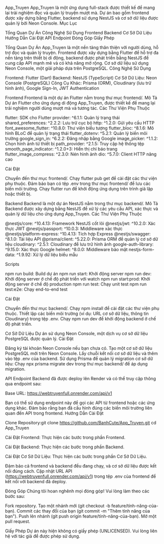 App_Truyen
App_Truyen là một ứng dụng full-stack được thiết kế để mang lại trải nghiệm đọc và quản lý truyện mượt mà. Dự án bao gồm frontend được xây dựng bằng Flutter, backend sử dụng NestJS và cơ sở dữ liệu được quản lý bởi Neon Console.
Mục Lục

Tổng Quan Dự Án
Công Nghệ Sử Dụng
Frontend
Backend
Cơ Sở Dữ Liệu
Hướng Dẫn Cài Đặt
API Endpoint
Đóng Góp
Giấy Phép

Tổng Quan Dự Án
App_Truyen là một nền tảng thân thiện với người dùng, hỗ trợ đọc và quản lý truyện. Frontend được xây dựng bằng Flutter để hỗ trợ đa nền tảng trên thiết bị di động, backend được phát triển bằng NestJS để cung cấp API mạnh mẽ và có khả năng mở rộng. Cơ sở dữ liệu sử dụng Neon Console, một giải pháp dựa trên PostgreSQL.
Công Nghệ Sử Dụng

Frontend: Flutter (Dart)
Backend: NestJS (TypeScript)
Cơ Sở Dữ Liệu: Neon Console (PostgreSQL)
Công Cụ Khác: Prisma (ORM), Cloudinary (lưu trữ hình ảnh), Google Sign-In, JWT Authentication

Frontend
Frontend là một dự án Flutter nằm trong thư mục frontend/.
Mô Tả
Dự án Flutter cho ứng dụng di động App_Truyen, được thiết kế để mang lại trải nghiệm người dùng mượt mà và tương tác.
Các Thư Viện Phụ Thuộc

flutter: SDK cho Flutter
provider: ^6.1.1: Quản lý trạng thái
shared_preferences: ^2.2.2: Lưu trữ cục bộ
http: ^1.2.0: Gửi yêu cầu HTTP
font_awesome_flutter: ^10.8.0: Thư viện biểu tượng
flutter_bloc: ^8.1.6: Mô hình BLoC để quản lý trạng thái
flutter_dotenv: ^5.2.1: Quản lý biến môi trường
google_sign_in: ^6.2.2: Đăng nhập bằng Google
image_picker: ^1.1.2: Chọn hình ảnh từ thiết bị
path_provider: ^2.1.5: Truy cập hệ thống tệp
smooth_page_indicator: ^1.2.0+3: Hiển thị chỉ báo trang
flutter_image_compress: ^2.3.0: Nén hình ảnh
dio: ^5.7.0: Client HTTP nâng cao

Cài Đặt

Chuyển đến thư mục frontend/.
Chạy flutter pub get để cài đặt các thư viện phụ thuộc.
Đảm bảo bạn có tệp .env trong thư mục frontend/ để lưu các biến môi trường.
Chạy flutter run để khởi động ứng dụng trên trình giả lập hoặc thiết bị.

Backend
Backend là một dự án NestJS nằm trong thư mục backend/.
Mô Tả
Backend được xây dựng bằng NestJS để xử lý các yêu cầu API, xác thực và quản lý dữ liệu cho ứng dụng App_Truyen.
Các Thư Viện Phụ Thuộc

@nestjs/core: ^10.4.13: Framework NestJS cốt lõi
@nestjs/jwt: ^10.2.0: Xác thực JWT
@nestjs/passport: ^10.0.3: Middleware xác thực
@nestjs/platform-express: ^10.4.13: Tích hợp Express
@nestjs/swagger: ^8.1.0: Tài liệu API
@prisma/client: ^5.22.0: Prisma ORM để quản lý cơ sở dữ liệu
cloudinary: ^2.5.1: Cloudinary để lưu trữ hình ảnh
google-auth-library: ^9.15.0: Xác thực Google
helmet: ^8.0.0: Middleware bảo mật
nestjs-form-data: ^1.9.92: Xử lý dữ liệu biểu mẫu

Scripts

npm run build: Build dự án
npm run start: Khởi động server
npm run dev: Khởi động server ở chế độ phát triển với watch
npm run start:prod: Khởi động server ở chế độ production
npm run test: Chạy unit test
npm run test:e2e: Chạy end-to-end test

Cài Đặt

Chuyển đến thư mục backend/.
Chạy npm install để cài đặt các thư viện phụ thuộc.
Thiết lập các biến môi trường (ví dụ: URL cơ sở dữ liệu, thông tin Cloudinary) trong tệp .env.
Chạy npm run dev để khởi động backend ở chế độ phát triển.

Cơ Sở Dữ Liệu
Dự án sử dụng Neon Console, một dịch vụ cơ sở dữ liệu PostgreSQL được quản lý.
Cài Đặt

Đăng ký tài khoản Neon Console nếu bạn chưa có.
Tạo một cơ sở dữ liệu PostgreSQL mới trên Neon Console.
Lấy chuỗi kết nối cơ sở dữ liệu và thêm vào tệp .env của backend.
Sử dụng Prisma để quản lý migration cơ sở dữ liệu:
Chạy npx prisma migrate dev trong thư mục backend/ để áp dụng migration.



API Endpoint
Backend đã được deploy lên Render và có thể truy cập thông qua endpoint sau:

Base URL: https://webtruyenfull.onrender.com/api/v1

Bạn có thể sử dụng endpoint này để gọi các API từ frontend hoặc các ứng dụng khác. Đảm bảo rằng bạn đã cấu hình đúng các biến môi trường liên quan đến API trong frontend.
Hướng Dẫn Cài Đặt

Clone Repository:git clone https://github.com/BanhCute/App_Truyen.git
cd App_Truyen


Cài Đặt Frontend:
Thực hiện các bước trong phần Frontend.


Cài Đặt Backend:
Thực hiện các bước trong phần Backend.


Cài Đặt Cơ Sở Dữ Liệu:
Thực hiện các bước trong phần Cơ Sở Dữ Liệu.


Đảm bảo cả frontend và backend đều đang chạy, và cơ sở dữ liệu được kết nối đúng cách.
Cập nhật URL API (https://webtruyenfull.onrender.com/api/v1) trong tệp .env của frontend để kết nối với backend đã deploy.

Đóng Góp
Chúng tôi hoan nghênh mọi đóng góp! Vui lòng làm theo các bước sau:

Fork repository.
Tạo một nhánh mới (git checkout -b feature/tính-năng-của-bạn).
Commit các thay đổi của bạn (git commit -m "Thêm tính năng của bạn").
Push lên nhánh (git push origin feature/tính-năng-của-bạn).
Mở một pull request.

Giấy Phép
Dự án này hiện không có giấy phép (UNLICENSED). Vui lòng liên hệ với tác giả để được phép sử dụng.
